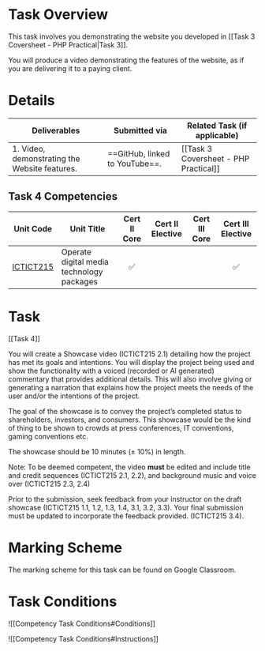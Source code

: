 # Task Overview

This task involves you demonstrating the website you developed in [[Task 3 Coversheet - PHP Practical|Task 3]]. 

You will produce a video demonstrating the features of the website, as if you are delivering it to a paying client. 
# Details

| Deliverables                                  | Submitted via                  | Related Task (if applicable)          |
| --------------------------------------------- | ------------------------------ | ------------------------------------- |
| 1. Video, demonstrating the Website features. | ==GitHub, linked to YouTube==. | [[Task 3 Coversheet - PHP Practical]] |

## Task 4 Competencies

| Unit Code                                                                       | Unit Title                                       | Cert II Core | Cert II Elective | Cert III Core | Cert III Elective |
| ------------------------------------------------------------------------------- | ------------------------------------------------ | :----------: | :--------------: | :-----------: | :---------------: |
| [ICTICT215](https://training.gov.au/Training/Details/ICTICT215/unitdetails)<br> | Operate digital media technology packages        |      ✅       |                  |               |         ✅         |



# Task

[[Task 4]]

You will create a Showcase video (ICTICT215 2.1) detailing how the project has met its goals and intentions. You will display the project being used and show the functionality with a voiced (recorded or AI generated) commentary that provides additional details. This will also involve giving or generating a narration that explains  how the project meets the needs of the user and/or the intentions of the project.

The goal of the showcase is to convey the project’s completed status to shareholders, investors, and consumers. This showcase would be the kind of thing to be shown to crowds at press conferences, IT conventions, gaming conventions etc.

The showcase should be 10 minutes (± 10%) in length.

Note: To be deemed competent, the video **must** be edited and include title and credit sequences (ICTICT215 2.1, 2.2), and background music and voice over (ICTICT215 2.3, 2.4)

Prior to the submission, seek feedback from your instructor on the draft showcase (ICTICT215 1.1, 1.2, 1.3, 1.4, 3.1, 3.2, 3.3). Your final submission must be updated to incorporate the feedback provided. (ICTICT215 3.4).


# Marking Scheme

The marking scheme for this task can be found on Google Classroom.

# Task Conditions

![[Competency Task Conditions#Conditions]]

![[Competency Task Conditions#Instructions]]